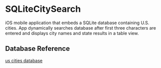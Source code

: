 # SQLiteCitySearch

iOS mobile application that embeds a SQLite database containing U.S. cities. App dynamically searches database after first three characters are entered and displays city names and state results in a table view.

## Database Reference
[us cities database](https://github.com/kelvins/US-Cities-Database)
